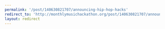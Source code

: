 ```yaml
---
permalink: '/post/140630821707/announcing-hip-hop-hacks'
redirect_to: 'http://monthlymusichackathon.org/post/140630821707/announcing-hip-hop-hacks'
layout: redirect
---
```


